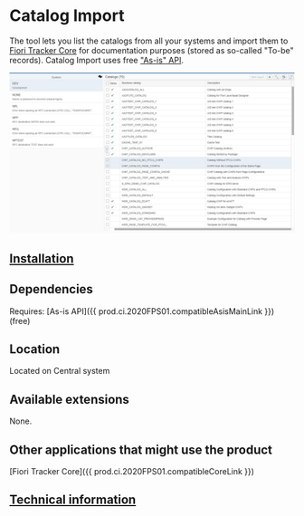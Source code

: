 # Catalog Import

The tool lets you list the catalogs from all your systems and import them to [Fiori Tracker Core](prod.ci.compatibleCoreLink) for documentation purposes (stored as so-called "To-be" records). Catalog Import uses free ["As-is" API](ci.compatibleAsisMainLink).

![](res/ci.png)

## [Installation](inst.md)

## Dependencies
Requires: [As-is API]({{ prod.ci.2020FPS01.compatibleAsisMainLink }}) (free)

## Location
Located on Central system

## Available extensions
None.

## Other applications that might use the product
[Fiori Tracker Core]({{ prod.ci.2020FPS01.compatibleCoreLink }})

## [Technical information](tech.md)


